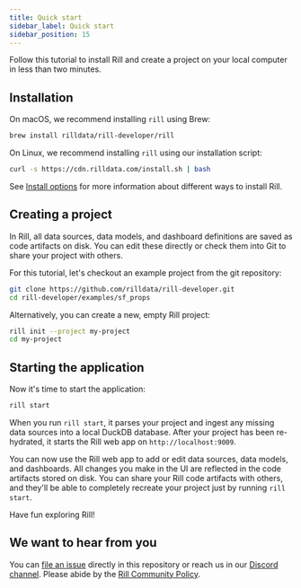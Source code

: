 ```yaml
---
title: Quick start
sidebar_label: Quick start
sidebar_position: 15
---
```


Follow this tutorial to install Rill and create a project on your local computer in less than two minutes.

## Installation

On macOS, we recommend installing `rill` using Brew:

```bash
brew install rilldata/rill-developer/rill
```

On Linux, we recommend installing `rill` using our installation script:

```bash
curl -s https://cdn.rilldata.com/install.sh | bash
```

See [Install options](./sql-models.md) for more information about different ways to install Rill.

<!-- TODO: Add docs link here -->

## Creating a project

In Rill, all data sources, data models, and dashboard definitions are saved as code artifacts on disk. You can edit these directly or check them into Git to share your project with others.

For this tutorial, let's checkout an example project from the git repository:

```bash
git clone https://github.com/rilldata/rill-developer.git
cd rill-developer/examples/sf_props
```

Alternatively, you can create a new, empty Rill project:

```bash
rill init --project my-project
cd my-project
```

## Starting the application

Now it's time to start the application:

```bash
rill start
```

When you run `rill start`, it parses your project and ingest any missing data sources into a local DuckDB database. After your project has been re-hydrated, it starts the Rill web app on `http://localhost:9009`.

You can now use the Rill web app to add or edit data sources, data models, and dashboards. All changes you make in the UI are reflected in the code artifacts stored on disk. You can share your Rill code artifacts with others, and they'll be able to completely recreate your project just by running `rill start`.

Have fun exploring Rill!

## We want to hear from you

You can [file an issue](https://github.com/rilldata/rill-developer/issues/new/choose) directly in this repository or reach us in our [Discord channel](https://bit.ly/3unvA05). Please abide by the [Rill Community Policy](https://github.com/rilldata/rill-developer/blob/main/COMMUNITY-POLICY.md).
